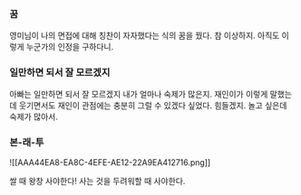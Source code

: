 ### 꿈
영미님이 나의 면접에 대해 칭찬이 자자했다는 식의 꿈을 꿨다. 참 이상하지. 아직도 이렇게 누군가의 인정을 구하다니. 

### 일만하면 되서 잘 모르겠지
아빠는 일만하면 되서 잘 모르겠지 내가 얼마나 숙제가 많은지. 재인이가 이렇게 말했는데 웃기면서도 재인이 관점에는 충분히 그럴 수 있겠다 싶었다. 힘들겠지. 놀고 싶은데 숙제가 많아서. 

### 본-래-투
![[AAA44EA8-EA8C-4EFE-AE12-22A9EA412716.png]]

쌀 때 왕창 사야한다!
사는 것을 두려워할 때 사야한다. 
